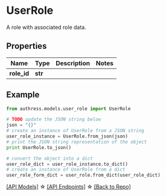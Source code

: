 # UserRole

A role with associated role data.

## Properties
Name | Type | Description | Notes
------------ | ------------- | ------------- | -------------
**role_id** | **str** |  |

## Example

```python
from authress.models.user_role import UserRole

# TODO update the JSON string below
json = "{}"
# create an instance of UserRole from a JSON string
user_role_instance = UserRole.from_json(json)
# print the JSON string representation of the object
print UserRole.to_json()

# convert the object into a dict
user_role_dict = user_role_instance.to_dict()
# create an instance of UserRole from a dict
user_role_form_dict = user_role.from_dict(user_role_dict)
```
[[API Models]](./README.md#documentation-for-models) ☆ [[API Endpoints]](./README.md#documentation-for-api-endpoints) ☆ [[Back to Repo]](../README.md)


